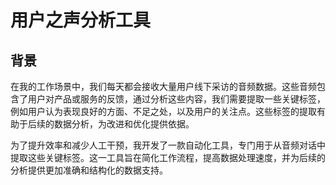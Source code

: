 # 用户之声分析工具

## 背景
在我的工作场景中，我们每天都会接收大量用户线下采访的音频数据。这些音频包含了用户对产品或服务的反馈，通过分析这些内容，我们需要提取一些关键标签，例如用户认为表现良好的方面、不足之处，以及用户的关注点。这些标签的提取有助于后续的数据分析，为改进和优化提供依据。

为了提升效率和减少人工干预，我开发了一款自动化工具，专门用于从音频对话中提取这些关键标签。这一工具旨在简化工作流程，提高数据处理速度，并为后续的分析提供更加准确和结构化的数据支持。